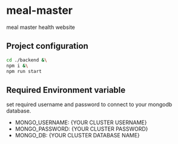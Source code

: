 # meal-master
meal master health website
## Project configuration
```bash
cd ./backend &\
npm i &\
npm run start
```
## Required Environment variable
set required username and password to connect to your mongodb database.
- MONGO_USERNAME: {YOUR CLUSTER USERNAME}
- MONGO_PASSWORD: {YOUR CLUSTER PASSWORD}
- MONGO_DB: {YOUR CLUSTER DATABASE NAME}